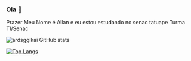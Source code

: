 ### Ola 👋

Prazer Meu Nome é Allan e eu estou estudando no senac tatuape Turma TI/Senac 

 ![ardsggikai GitHub stats](https://github-readme-stats.vercel.app/api?username=ardsggikai&show_icons=true&theme=dark)
 
 [![Top Langs](https://github-readme-stats.vercel.app/api/top-langs/?username=ardsggikai&layout=compact)](https://github.com/anuraghazra/github-readme-stats)

